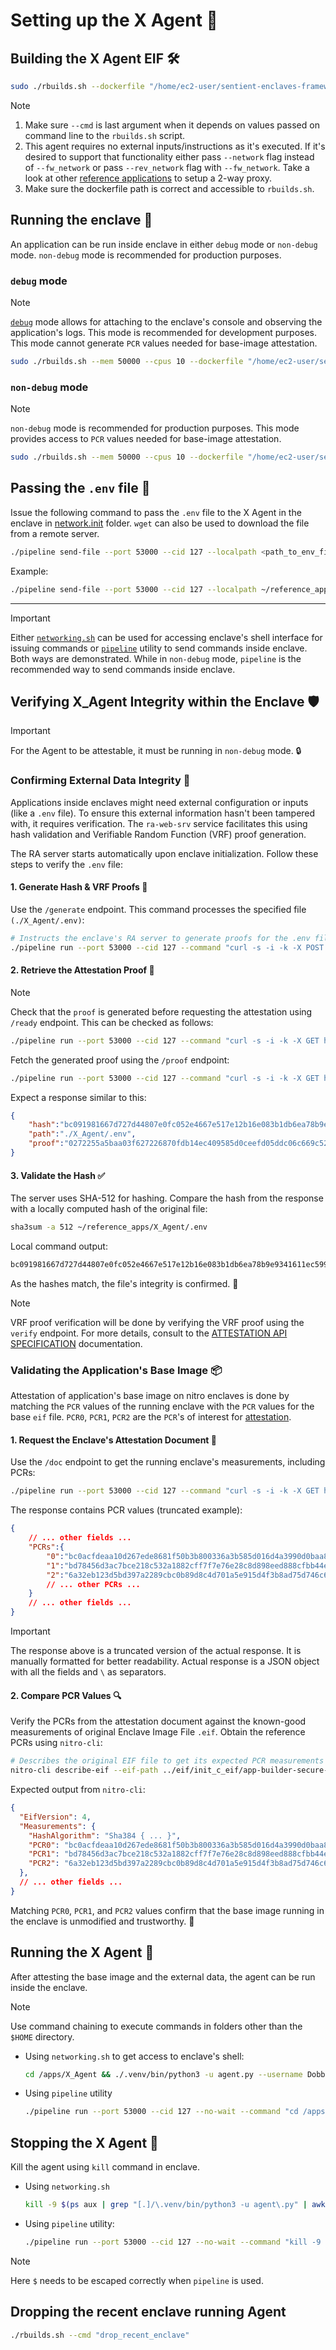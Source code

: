 # Setting up the X Agent 🚀

## Building the X Agent EIF 🛠️
```bash
sudo ./rbuilds.sh --dockerfile "/home/ec2-user/sentient-enclaves-framework/reference_apps/X_Agent/x_agent.dockerfile" --fw_network --init-c --cmd "make_eif"
```
> [!NOTE]
> 1. Make sure `--cmd` is last argument when it depends on values passed on command line to the `rbuilds.sh` script.
> 2. This agent requires no external inputs/instructions as it's executed. If it's desired to support that functionality either pass `--network` flag instead of `--fw_network` or pass `--rev_network` flag with `--fw_network`. Take a look at other [reference applications](../) to setup a 2-way proxy.
> 3. Make sure the dockerfile path is correct and accessible to `rbuilds.sh`.

## Running the enclave 🌟
An application can be run inside enclave in either `debug` mode or `non-debug` mode.  `non-debug` mode is recommended for production purposes.

### `debug` mode

> [!NOTE]
> [`debug`](https://docs.aws.amazon.com/enclaves/latest/user/cmd-nitro-run-enclave.html#cmd-nitro-run-enclave-options) mode allows for attaching to the enclave's console and observing the application's logs. This mode is recommended for development purposes.
> This mode cannot generate `PCR` values needed for base-image attestation.

```bash
sudo ./rbuilds.sh --mem 50000 --cpus 10 --dockerfile "/home/ec2-user/sentient-enclaves-framework/reference_apps/X_Agent/x_agent.dockerfile" --fw_network --init-c  --cmd "run_eif_image_debugmode_cli"
```

### `non-debug` mode

> [!NOTE]
> `non-debug` mode is recommended for production purposes.
> This mode provides access to `PCR` values needed for base-image attestation.

```bash
sudo ./rbuilds.sh --mem 50000 --cpus 10 --dockerfile "/home/ec2-user/sentient-enclaves-framework/reference_apps/X_Agent/x_agent.dockerfile" --fw_network --init-c  --cmd "run_eif_image"
```


## Passing the `.env` file 🔑
Issue the following command to pass the `.env` file to the X Agent in the enclave in [network.init](../../rbuilds/network.init) folder. `wget` can also be used to download the file from a remote server.
```bash
./pipeline send-file --port 53000 --cid 127 --localpath <path_to_env_file_directory>/.env --remotepath /apps/X_Agent/.env
```
Example:
```bash
./pipeline send-file --port 53000 --cid 127 --localpath ~/reference_apps/X_Agent/.env --remotepath /apps/X_Agent/.env
```

---
> [!IMPORTANT]
> Either [`networking.sh`](../../rbuilds/network.init/networking.sh) can be used for accessing enclave's shell interface for issuing commands or [`pipeline`](../../rbuilds/network.init/pipeline) utility to send commands inside enclave. Both ways are demonstrated. While in `non-debug` mode, `pipeline` is the recommended way to send commands inside enclave.


## Verifying X_Agent Integrity within the Enclave 🛡️
> [!IMPORTANT]
> For the Agent to be attestable, it must be running in `non-debug` mode. 🔒

### Confirming External Data Integrity 📄
Applications inside enclaves might need external configuration or inputs (like a `.env` file). To ensure this external information hasn't been tampered with, it requires verification. The `ra-web-srv` service facilitates this using hash validation and Verifiable Random Function (VRF) proof generation.

The RA server starts automatically upon enclave initialization. Follow these steps to verify the `.env` file:

#### 1. Generate Hash & VRF Proofs 🔑
Use the `/generate` endpoint. This command processes the specified file `(./X_Agent/.env)`:

```bash
# Instructs the enclave's RA server to generate proofs for the .env file
./pipeline run --port 53000 --cid 127 --command "curl -s -i -k -X POST -H 'Content-Type: application/json' -d '{ \"path\": \"./X_Agent/.env\" }' https://127.0.0.1:8443/generate"
```

#### 2. Retrieve the Attestation Proof 📜
> [!NOTE]
> Check that the `proof` is generated before requesting the attestation using `/ready` endpoint. This can be checked as follows:
> ```bash
> ./pipeline run --port 53000 --cid 127 --command "curl -s -i -k -X GET https://127.0.0.1:8443/ready/?path=./X_Agent/.env"
> ```

Fetch the generated proof using the `/proof` endpoint:
```bash
./pipeline run --port 53000 --cid 127 --command "curl -s -i -k -X GET https://127.0.0.1:8443/proof/?path=./X_Agent/.env"
```
Expect a response similar to this:
```json
{
    "hash":"bc091981667d727d44807e0fc052e4667e517e12b16e083b1db6ea78b9e9341611ec599f56ffa77c5d48bdca7ad137833ddb0263dd6039b150a610db7919da1d",
    "path":"./X_Agent/.env",
    "proof":"0272255a5baa03f627226870fdb14ec409585d0ceefd05ddc06c669c52fc869095168034dad96fe97740b192211bf1f1477a1b7e15880b31bee8b87f8c7cb0d5a28d0476376d368b46b9d1bd29da02ec21"
}
```

#### 3. Validate the Hash ✅
The server uses SHA-512 for hashing. Compare the hash from the response with a locally computed hash of the original file:

```bash
sha3sum -a 512 ~/reference_apps/X_Agent/.env
``` 

Local command output:
```bash
bc091981667d727d44807e0fc052e4667e517e12b16e083b1db6ea78b9e9341611ec599f56ffa77c5d48bdca7ad137833ddb0263dd6039b150a610db7919da1d  *./X_Agent/.env
```

As the hashes match, the file's integrity is confirmed. 🎉

> [!NOTE]
> VRF proof verification will be done by verifying the VRF proof using the `verify` endpoint. For more details, consult to the [ATTESTATION API SPECIFICATION](../../docs/md/ATTESTATION_WEB_API.md) documentation.


### Validating the Application's Base Image 📦
Attestation of application's base image on nitro enclaves is done by matching the `PCR` values of the running enclave with the `PCR` values for the base `eif` file. `PCR0`, `PCR1`, `PCR2` are the `PCR`'s of interest for [attestation](https://docs.aws.amazon.com/enclaves/latest/user/set-up-attestation.html).

#### 1. Request the Enclave's Attestation Document 📄
Use the `/doc` endpoint to get the running enclave's measurements, including PCRs:


```bash
./pipeline run --port 53000 --cid 127 --command "curl -s -i -k -X GET https://127.0.0.1:8443/doc/?path=./X_Agent/.env&view=json_hex"
```

The response contains PCR values (truncated example):

```json
{
    // ... other fields ...
    "PCRs":{
        "0":"bc0acfdeaa10d267ede8681f50b3b800336a3b585d016d4a3990d0baa8dfe9545498ef9ded1af24136f2929f1602554a",
        "1":"bd78456d3ac7bce218c532a1882cff7f7e76e28c8d898eed888cfbb44ee97bd3f27c7fbae6d52bce4205595779f40c59",
        "2":"6a32eb123d5bd397a2289cbc0b89d8c4d701a5e915d4f3b8ad75d746c6b72989ad18d5d56990e4a20355926ab87701c1",
        // ... other PCRs ...
    }
    // ... other fields ...
}
```
> [!IMPORTANT]
> The response above is a truncated version of the actual response. It is manually formatted for better readability. Actual response is a JSON object with all the fields and `\` as separators.

#### 2. Compare PCR Values 🔍
Verify the PCRs from the attestation document against the known-good measurements of original Enclave Image File `.eif`. Obtain the reference PCRs using `nitro-cli`:
```bash
# Describes the original EIF file to get its expected PCR measurements
nitro-cli describe-eif --eif-path ../eif/init_c_eif/app-builder-secure-enclaves-framework.eif
```
Expected output from `nitro-cli`:
```json
{
  "EifVersion": 4,
  "Measurements": {
    "HashAlgorithm": "Sha384 { ... }",
    "PCR0": "bc0acfdeaa10d267ede8681f50b3b800336a3b585d016d4a3990d0baa8dfe9545498ef9ded1af24136f2929f1602554a",
    "PCR1": "bd78456d3ac7bce218c532a1882cff7f7e76e28c8d898eed888cfbb44ee97bd3f27c7fbae6d52bce4205595779f40c59",
    "PCR2": "6a32eb123d5bd397a2289cbc0b89d8c4d701a5e915d4f3b8ad75d746c6b72989ad18d5d56990e4a20355926ab87701c1"
  },
  // ... other fields ...
}
```
Matching `PCR0`, `PCR1`, and `PCR2` values confirm that the base image running in the enclave is unmodified and trustworthy. 🎉


## Running the X Agent 🚀
After attesting the base image and the external data, the agent can be run inside the enclave.
> [!NOTE]
> Use command chaining to execute commands in folders other than the `$HOME` directory.
* Using `networking.sh` to get access to enclave's shell:
    ```bash
    cd /apps/X_Agent && ./.venv/bin/python3 -u agent.py --username DobbyReborn 2>&1 | tee agent.log
    ```
* Using `pipeline` utility
    ```bash
    ./pipeline run --port 53000 --cid 127 --no-wait --command "cd /apps/X_Agent && ./.venv/bin/python3 -u agent.py --username DobbyReborn 2>&1 | tee agent.log"
    ```


## Stopping the X Agent 🛑
Kill the agent using `kill` command in enclave.
* Using `networking.sh`
    ```bash
    kill -9 $(ps aux | grep "[.]/\.venv/bin/python3 -u agent\.py" | awk '{print $2}')
    ```
* Using `pipeline` utility:
    ```bash
    ./pipeline run --port 53000 --cid 127 --no-wait --command "kill -9 \$(ps aux | grep '[.]/\.venv/bin/python3 -u agent\.py' | awk '{print \$2}')"
    ```
> [!NOTE]
> Here `$` needs to be escaped correctly when `pipeline` is used.

## Dropping the recent enclave running Agent
```bash
./rbuilds.sh --cmd "drop_recent_enclave"
```